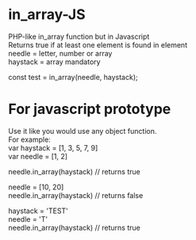 # in_array-JS
PHP-like in_array function but in Javascript  
Returns true if at least one element is found in element  
needle = letter, number or array  
haystack = array mandatory  
  
const test = in_array(needle, haystack);  
  
# For javascript prototype
Use it like you would use any object function.  
For example:  
var haystack = [1, 3, 5, 7, 9]  
var needle = [1, 2]  
  
needle.in_array(haystack) // returns true  
  
needle = [10, 20]  
needle.in_array(haystack) // returns false  
  
haystack = 'TEST'  
needle = 'T'  
needle.in_array(haystack) // returns true  


